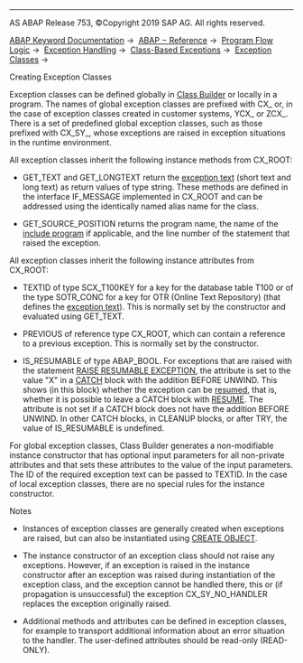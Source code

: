   

* * *

AS ABAP Release 753, ©Copyright 2019 SAP AG. All rights reserved.

[ABAP Keyword Documentation](javascript:call_link\('abenabap.htm'\)) →  [ABAP − Reference](javascript:call_link\('abenabap_reference.htm'\)) →  [Program Flow Logic](javascript:call_link\('abenabap_flow_logic.htm'\)) →  [Exception Handling](javascript:call_link\('abenabap_exceptions.htm'\)) →  [Class-Based Exceptions](javascript:call_link\('abenexceptions.htm'\)) →  [Exception Classes](javascript:call_link\('abenexceptions_classes.htm'\)) → 

Creating Exception Classes

Exception classes can be defined globally in [Class Builder](javascript:call_link\('abenclass_library_glosry.htm'\) "Glossary Entry") or locally in a program. The names of global exception classes are prefixed with CX\_ or, in the case of exception classes created in customer systems, YCX\_ or ZCX\_. There is a set of predefined global exception classes, such as those prefixed with CX\_SY\_, whose exceptions are raised in exception situations in the runtime environment.

All exception classes inherit the following instance methods from CX\_ROOT:

-   GET\_TEXT and GET\_LONGTEXT return the [exception text](javascript:call_link\('abenexception_texts.htm'\)) (short text and long text) as return values of type string. These methods are defined in the interface IF\_MESSAGE implemented in CX\_ROOT and can be addressed using the identically named alias name for the class.

-   GET\_SOURCE\_POSITION returns the program name, the name of the [include program](javascript:call_link\('abeninclude_program_glosry.htm'\) "Glossary Entry") if applicable, and the line number of the statement that raised the exception.

All exception classes inherit the following instance attributes from CX\_ROOT:

-   TEXTID of type SCX\_T100KEY for a key for the database table T100 or of the type SOTR\_CONC for a key for OTR (Online Text Repository) (that defines the [exception text](javascript:call_link\('abenexception_texts.htm'\))). This is normally set by the constructor and evaluated using GET\_TEXT.

-   PREVIOUS of reference type CX\_ROOT, which can contain a reference to a previous exception. This is normally set by the constructor.

-   IS\_RESUMABLE of type ABAP\_BOOL. For exceptions that are raised with the statement [RAISE RESUMABLE EXCEPTION](javascript:call_link\('abapraise_exception_class.htm'\)), the attribute is set to the value "X" in a [CATCH](javascript:call_link\('abapcatch_try.htm'\)) block with the addition BEFORE UNWIND. This shows (in this block) whether the exception can be [resumed](javascript:call_link\('abenresumable_exception_glosry.htm'\) "Glossary Entry"), that is, whether it is possible to leave a CATCH block with [RESUME](javascript:call_link\('abapresume.htm'\)). The attribute is not set if a CATCH block does not have the addition BEFORE UNWIND. In other CATCH blocks, in CLEANUP blocks, or after TRY, the value of IS\_RESUMABLE is undefined.

For global exception classes, Class Builder generates a non-modifiable instance constructor that has optional input parameters for all non-private attributes and that sets these attributes to the value of the input parameters. The ID of the required exception text can be passed to TEXTID. In the case of local exception classes, there are no special rules for the instance constructor.

Notes

-   Instances of exception classes are generally created when exceptions are raised, but can also be instantiated using [CREATE OBJECT](javascript:call_link\('abapcreate_object.htm'\)).

-   The instance constructor of an exception class should not raise any exceptions. However, if an exception is raised in the instance constructor after an exception was raised during instantiation of the exception class, and the exception cannot be handled there, this or (if propagation is unsuccessful) the exception CX\_SY\_NO\_HANDLER replaces the exception originally raised.

-   Additional methods and attributes can be defined in exception classes, for example to transport additional information about an error situation to the handler. The user-defined attributes should be read-only (READ-ONLY).